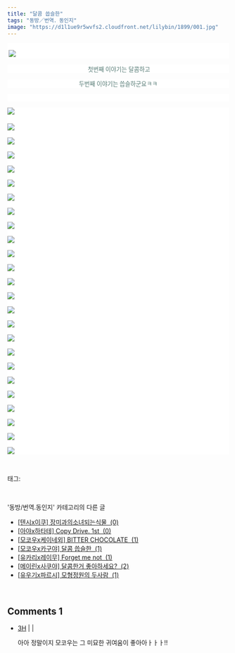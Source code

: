 ```yaml
---
title: "달콤 씁슬한"
tags: "동방／번역．동인지"
image: "https://d1l1ue9r5wvfs2.cloudfront.net/lilybin/1899/001.jpg"
---
```

<div class="article">
<div class="area_view">
<p style="text-align: justify; background: white"><span style="color:#557a74; font-family:돋움; font-size:10pt"><br/> <img src="{{ site.imgserver9 }}/lilybin/1899/001.jpg"/>
</span></p><p style="text-align: center; background: white"><span style="color:#557a74; font-family:돋움; font-size:10pt"> 첫번째 이야기는 달콤하고
</span></p><p style="text-align: center; background: white"><span style="color:#557a74; font-family:돋움; font-size:10pt">두번째 이야기는 씁슬하군요ㅋㅋ
</span></p><p style="text-align: center; background: white"> 
 </p><p style="text-align: justify; background: white"><img src="{{ site.imgserver9 }}/lilybin/1899/002.jpg"/><span style="color:#557a74; font-family:돋움; font-size:10pt"><br/><br/><img src="{{ site.imgserver9 }}/lilybin/1899/003.jpg"/><br/><br/><img src="{{ site.imgserver9 }}/lilybin/1899/004.jpg"/><br/><br/><img src="{{ site.imgserver9 }}/lilybin/1899/005.jpg"/><br/><br/><img src="{{ site.imgserver9 }}/lilybin/1899/006.jpg"/><br/><br/><img src="{{ site.imgserver9 }}/lilybin/1899/007.jpg"/><br/><br/><img src="{{ site.imgserver9 }}/lilybin/1899/008.jpg"/><br/><br/><img src="{{ site.imgserver9 }}/lilybin/1899/009.jpg"/><br/><br/><img src="{{ site.imgserver9 }}/lilybin/1899/010.jpg"/><br/><br/><img src="{{ site.imgserver9 }}/lilybin/1899/011.jpg"/><br/><br/><img src="{{ site.imgserver9 }}/lilybin/1899/012.jpg"/><br/><br/><img src="{{ site.imgserver9 }}/lilybin/1899/013.jpg"/><br/><br/><img src="{{ site.imgserver9 }}/lilybin/1899/014.jpg"/><br/><br/><img src="{{ site.imgserver9 }}/lilybin/1899/015.jpg"/><br/><br/><img src="{{ site.imgserver9 }}/lilybin/1899/016.jpg"/><br/><br/><img src="{{ site.imgserver9 }}/lilybin/1899/017.jpg"/><br/><br/><img src="{{ site.imgserver9 }}/lilybin/1899/018.jpg"/><br/><br/><img src="{{ site.imgserver9 }}/lilybin/1899/019.jpg"/><br/><br/><img src="{{ site.imgserver9 }}/lilybin/1899/020.jpg"/><br/><br/><img src="{{ site.imgserver9 }}/lilybin/1899/021.jpg"/><br/><br/><img src="{{ site.imgserver9 }}/lilybin/1899/022.jpg"/><br/><br/><img src="{{ site.imgserver9 }}/lilybin/1899/023.jpg"/><br/><br/><img src="{{ site.imgserver9 }}/lilybin/1899/024.jpg"/><br/><br/><img src="{{ site.imgserver9 }}/lilybin/1899/025.jpg"/><br/><br/><img src="{{ site.imgserver9 }}/lilybin/1899/026.jpg"/>
</span></p>
</div></div><br/>
<div class="tagTrail">
<p>태그: </p>
<ul>
</ul>
</div><br/>
<div class="another">
<p>'동방/번역.동인지' 카테고리의 다른 글</p>
<ul>
<li><a href="/lilybin_1902">
[텐시x이쿠] 장미과의소녀되는식물  (0)
</a></li>
<li><a href="/lilybin_1901">
[아야x하타테] Copy Drive. 1st  (0)
</a></li>
<li><a href="/lilybin_1900">
[모코우x케이네외] BITTER CHOCOLATE  (1)
</a></li>
<li><a href="/lilybin_1899">
[모코우x카구야] 달콤 씁슬한  (1)
</a></li>
<li><a href="/lilybin_1898">
[유카리x레이무] Forget me not  (1)
</a></li>
<li><a href="/lilybin_1897">
[메이린x사쿠야] 달콤한거 좋아하세요?  (2)
</a></li>
<li><a href="/lilybin_1896">
[유우기x파르시] 모형정원의 두사람  (1)
</a></li>
</ul>
</div><br/>
<div class="comment">
<h2 class="bold">Comments <span id="commentCount1899">1</span></h2>
<div style="clear:both;">
<div id="entry1899Comment" style="display:block">
<ul class="list_reply">
<li class="rp_general" id="comment13067328">
<div class="post-comment">
<div>
<span>
<i class="fa fa-user"></i> <a href="http://" onclick="return openLinkInNewWindow(this)">3H</a> |
                                |
                               
</span>
<p>아아 정말이지 모코우는 그 미묘한 귀여움이 좋아아ㅏㅏㅏ!!</p>

</div>
</div>
</li>
</ul>
</div>
</div>
</div><br/>
<br/>
<p id="refer"></p>
<br/>

